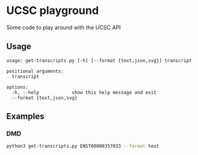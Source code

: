 # UCSC playground
Some code to play around with the UCSC API

## Usage
```
usage: get-transcripts.py [-h] [--format {text,json,svg}] transcript

positional arguments:
  transcript

options:
  -h, --help            show this help message and exit
  --format {text,json,svg}
```

## Examples
### DMD
```bash
python3 get-transcripts.py ENST00000357033 --format text
```

